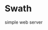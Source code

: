 # Swath
simple web server

<!-- 
references:
- https://docs.yubico.com/yesdk/users-manual/application-oath/uri-string-format.html 
 -->